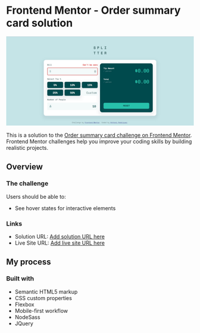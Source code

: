 # Frontend Mentor - Order summary card solution

![Design preview for the Order summary card coding challenge](./design/desktop-preview.jpg)

This is a solution to the [Order summary card challenge on Frontend Mentor](https://www.frontendmentor.io/challenges/order-summary-component-QlPmajDUj). Frontend Mentor challenges help you improve your coding skills by building realistic projects. 

## Overview

### The challenge

Users should be able to:

- See hover states for interactive elements


### Links

- Solution URL: [Add solution URL here](https://www.frontendmentor.io/solutions/order-summary-card-sass-3NI01fD6M)
- Live Site URL: [Add live site URL here](https://kind-edison-d10f39.netlify.app/)

## My process

### Built with

- Semantic HTML5 markup
- CSS custom properties
- Flexbox
- Mobile-first workflow
- NodeSass
- JQuery